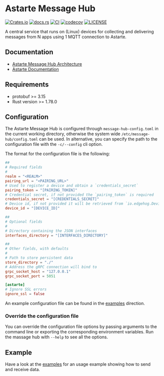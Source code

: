 <!---
  Copyright 2022 SECO Mind Srl

  SPDX-License-Identifier: Apache-2.0
-->

# Astarte Message Hub

[![Crates.io](https://img.shields.io/crates/v/astarte-message-hub)](https://crates.io/crates/astarte-message-hub)
[![docs.rs](https://img.shields.io/docsrs/astarte-message-hub)](https://docs.rs/astarte-message-hub/)
[![CI](https://github.com/astarte-platform/astarte-message-hub/actions/workflows/ci.yaml/badge.svg?branch=master)](https://github.com/astarte-platform/astarte-message-hub/actions/workflows/ci.yaml?branch=master)
[![codecov](https://codecov.io/gh/astarte-platform/astarte-message-hub/branch/master/graph/badge.svg)](https://app.codecov.io/gh/astarte-message-hub)
[![LICENSE](https://img.shields.io/github/license/astarte-platform/astarte-message-hub)](./LICENSE)

A central service that runs on (Linux) devices for collecting and delivering messages from N apps
using 1 MQTT connection to Astarte.

## Documentation

- [Astarte Message Hub Architecture](https://github.com/astarte-platform/astarte-message-hub/blob/master/docs/ARCHITECTURE.md)
- [Astarte Documentation](https://docs.astarte-platform.org/latest/001-intro_user.html)

## Requirements

- protobuf >= 3.15
- Rust version >= 1.78.0

## Configuration

The Astarte Message Hub is configured through `message-hub-config.toml` in the current working
directory, otherwise the system wide `/etc/message-hub/config.toml` can be used. In alternative, you
can specify the path to the configuration file with the `-c/--config` cli option.

The format for the configuration file is the following:

```toml
##
# Required fields
#
realm = "<REALM>"
pairing_url = "<PAIRING_URL>"
# Used to register a device and obtain a `credentials_secret`
pairing_token = "[PAIRING_TOKEN]"
# Credential secret, if not provided the `pairing_token` is required
credentials_secret = "[CREDENTIALS_SECRET]"
# Device id, if not provided it will be retrieved from `io.edgehog.Device` dbus-service
device_id = "[DEVICE_ID]"

##
# Optional fields
#
# Directory containing the JSON interfaces
interfaces_directory = "[INTERFACES_DIRECTORY]"

##
# Other fields, with defaults
#
# Path to store persistent data
store_directory = "./"
# Address the gRPC connection will bind to
grpc_socket_host = "127.0.0.1"
grpc_socket_port = 5051

[astarte]
# Ignore SSL errors
ignore_ssl = false
```

An example configuration file can be found in the
[examples](https://github.com/astarte-platform/astarte-message-hub/blob/master/examples/message-hub-config.toml)
direction.

### Override the configuration file

You can override the configuration file options by passing arguments to the command line or
exporting the corresponding environment variables. Run the massage hub with `--help` to see all the
options.

## Example

Have a look at the
[examples](https://github.com/astarte-platform/astarte-message-hub/blob/master/examples/) for an
usage example showing how to send and receive data.
